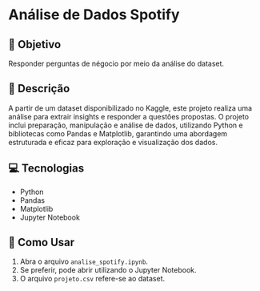 # Análise de Dados Spotify

## 🎯 Objetivo
Responder perguntas de négocio por meio da análise do dataset.

## 📝 Descrição
A partir de um dataset disponibilizado no Kaggle, este projeto realiza uma análise para extrair insights e responder a questões propostas. O projeto inclui preparação, manipulação e análise de dados, utilizando Python e bibliotecas como Pandas e Matplotlib, garantindo uma abordagem estruturada e eficaz para exploração e visualização dos dados.

## 💻 Tecnologias
- Python
- Pandas
- Matplotlib
- Jupyter Notebook

## 📂 Como Usar
1. Abra o arquivo `analise_spotify.ipynb`.
2. Se preferir, pode abrir utilizando o Jupyter Notebook.
3. O arquivo `projeto.csv` refere-se ao dataset.
